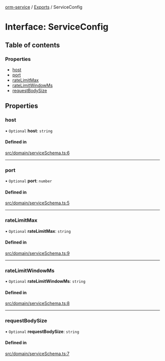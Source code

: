 [orm-service](../README.md) / [Exports](../modules.md) / ServiceConfig

# Interface: ServiceConfig

## Table of contents

### Properties

- [host](ServiceConfig.md#host)
- [port](ServiceConfig.md#port)
- [rateLimitMax](ServiceConfig.md#ratelimitmax)
- [rateLimitWindowMs](ServiceConfig.md#ratelimitwindowms)
- [requestBodySize](ServiceConfig.md#requestbodysize)

## Properties

### host

• `Optional` **host**: `string`

#### Defined in

[src/domain/serviceSchema.ts:6](https://github.com/lambda-orm/lambdaorm-svc/blob/544946027110866e64f7cd501248b170a08ee945/src/domain/serviceSchema.ts#L6)

___

### port

• `Optional` **port**: `number`

#### Defined in

[src/domain/serviceSchema.ts:5](https://github.com/lambda-orm/lambdaorm-svc/blob/544946027110866e64f7cd501248b170a08ee945/src/domain/serviceSchema.ts#L5)

___

### rateLimitMax

• `Optional` **rateLimitMax**: `string`

#### Defined in

[src/domain/serviceSchema.ts:9](https://github.com/lambda-orm/lambdaorm-svc/blob/544946027110866e64f7cd501248b170a08ee945/src/domain/serviceSchema.ts#L9)

___

### rateLimitWindowMs

• `Optional` **rateLimitWindowMs**: `string`

#### Defined in

[src/domain/serviceSchema.ts:8](https://github.com/lambda-orm/lambdaorm-svc/blob/544946027110866e64f7cd501248b170a08ee945/src/domain/serviceSchema.ts#L8)

___

### requestBodySize

• `Optional` **requestBodySize**: `string`

#### Defined in

[src/domain/serviceSchema.ts:7](https://github.com/lambda-orm/lambdaorm-svc/blob/544946027110866e64f7cd501248b170a08ee945/src/domain/serviceSchema.ts#L7)
